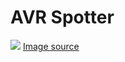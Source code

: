 # AVR Spotter
![](https://github.com/gty77663/AVR-Spotter/media/logo.svg)
[Image source](https://commons.m.wikimedia.org/wiki/File:Spark_By_Alexander_Skowalsky_756341.svg)
